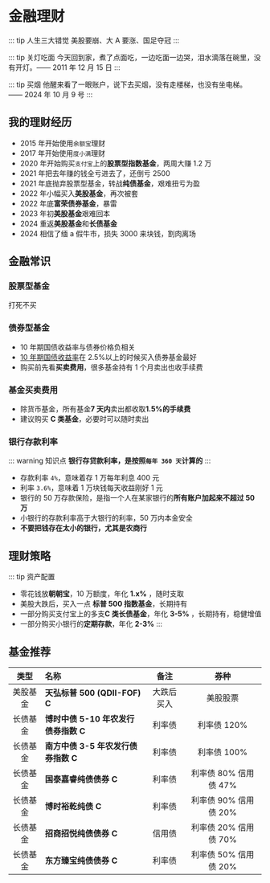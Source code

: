 # 金融理财

::: tip 人生三大错觉
美股要崩、大 A 要涨、国足夺冠
:::

::: tip 关灯吃面
今天回到家，煮了点面吃，一边吃面一边哭，泪水滴落在碗里，没有开灯。—— 2011 年 12 月 15 日
:::

::: tip 买烟
他醒来看了一眼账户，说下去买烟，没有走楼梯，也没有坐电梯。 —— 2024 年 10 月 9 号
:::

## 我的理财经历

- 2015 年开始使用`余额宝`理财
- 2017 年开始使用`度小满`理财
- 2020 年开始购买`支付宝`上的**股票型指数基金**，两周大赚 1.2 万
- 2021 年把去年赚的钱全亏进去了，还倒亏 2500
- 2021 年底抛弃股票型基金，转战**纯债基金**，艰难扭亏为盈
- 2022 年小幅买入**美股基金**，再次被套
- 2022 年底**富荣债券基金**，暴雷
- 2023 年初**美股基金**艰难回本
- 2024 重返**美股基金**和**长债基金**
- 2024 相信了缅 a 假牛市，损失 3000 来块钱，割肉离场

## 金融常识

### 股票型基金 <Badge text="X" type="error"/>

打死不买

### 债券型基金 <Badge text="√" type="tip"/>

- 10 年期国债收益率与债券价格负相关
- [10 年期国债收益率](https://wallstreetcn.com/markets/codes/CN10YR.OTC)在 2.5%以上的时候买入债券基金最好<Badge text="重点" type="tip"/>
- 购买前先看**买卖费用**，很多基金持有 1 个月卖出也收手续费

### 基金买卖费用

- 除货币基金，所有基金**7 天内**卖出都收取**1.5%的手续费**
- 建议购买 **C 类基金**，必要时可以随时卖出

### 银行存款利率

::: warning 知识点
**银行存贷款利率，是按照`每年 360 天`计算的**
:::

- 存款利率 `4%`，意味着存 1 万每年利息 400 元
- 利率 `3.6%`，意味着 1 万块钱每天收益刚好 1 元
- 银行的 50 万存款保险，是指一个人在某家银行的**所有账户加起来不超过 50 万**
- 小银行的存款利率高于大银行的利率，50 万内本金安全
- **不要把钱存在太小的银行，尤其是农商行**

## 理财策略

::: tip 资产配置

- 零花钱放**朝朝宝**，10 万额度，年化 **1.x%** ，随时支取
- 美股大跌后，买入一点 **标普 500 指数基金**，长期持有
- 一部分购买支付宝上的多支**C 类长债基金**，年化 **3-5%** ，长期持有，稳健增值
- 一部分购买小银行的**定期存款**，年化 **2-3%**
  :::

## 基金推荐<Badge text="自负盈亏" type="warning"/>

|   类型   | 名称                                 |    备注    |         券种          |
| :------: | :----------------------------------- | :--------: | :-------------------: |
| 美股基金 | **天弘标普 500 (QDII-FOF) C**        | 大跌后买入 |       美股股票        |
| 长债基金 | **博时中债 5-10 年农发行债券指数 C** |   利率债   |      利率债 120%      |
| 长债基金 | **南方中债 3-5 年农发行债券指数 C**  |   利率债   |      利率债 100%      |
| 长债基金 | **国泰嘉睿纯债债券 C**               |   利率债   | 利率债 80% 信用债 47% |
| 长债基金 | **博时裕乾纯债 C**                   |   利率债   | 利率债 90% 信用债 20% |
| 长债基金 | **招商招悦纯债债券 C**               |   信用债   | 利率债 20% 信用债 70% |
| 长债基金 | **东方臻宝纯债债券 C**               |   利率债   | 利率债 50% 信用债 20% |
